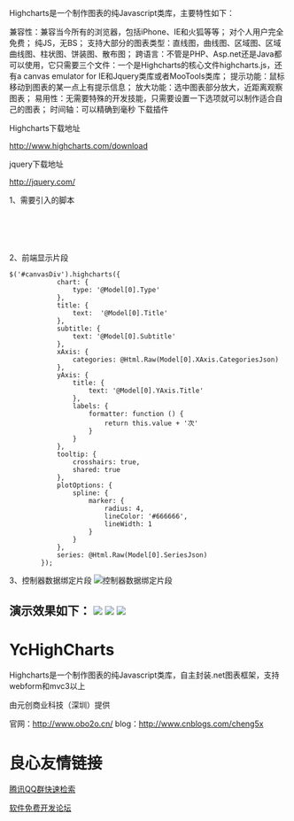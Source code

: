 Highcharts是一个制作图表的纯Javascript类库，主要特性如下：

兼容性：兼容当今所有的浏览器，包括iPhone、IE和火狐等等；
对个人用户完全免费；
纯JS，无BS；
支持大部分的图表类型：直线图，曲线图、区域图、区域曲线图、柱状图、饼装图、散布图；
跨语言：不管是PHP、Asp.net还是Java都可以使用，它只需要三个文件：一个是Highcharts的核心文件highcharts.js，还有a canvas emulator for IE和Jquery类库或者MooTools类库；
提示功能：鼠标移动到图表的某一点上有提示信息；
放大功能：选中图表部分放大，近距离观察图表；
易用性：无需要特殊的开发技能，只需要设置一下选项就可以制作适合自己的图表；
时间轴：可以精确到毫秒
下载插件

Highcharts下载地址

http://www.highcharts.com/download

jquery下载地址

http://jquery.com/

1、需要引入的脚本
```
  
  
  
  
```
2、前端显示片段
```
$('#canvasDiv').highcharts({
            chart: {
                type: '@Model[0].Type'
            },
            title: {
                text:  '@Model[0].Title'
            },
            subtitle: {
                text: '@Model[0].Subtitle'
            },
            xAxis: {
                categories: @Html.Raw(Model[0].XAxis.CategoriesJson)
            },
            yAxis: {
                title: {
                    text: '@Model[0].YAxis.Title'
                },
                labels: {
                    formatter: function () {
                        return this.value + '次'
                    }
                }
            },
            tooltip: {
                crosshairs: true,
                shared: true
            },
            plotOptions: {
                spline: {
                    marker: {
                        radius: 4,
                        lineColor: '#666666',
                        lineWidth: 1
                    }
                }
            },
            series: @Html.Raw(Model[0].SeriesJson)
        });
```
3、控制器数据绑定片段
![](http://git.oschina.net/uploads/images/2015/0811/110236_561a282c_91726.png "控制器数据绑定片段")

演示效果如下：
![](http://git.oschina.net/uploads/images/2015/0811/110438_328319a7_91726.png "")
![](http://git.oschina.net/uploads/images/2015/0811/110458_8807917e_91726.png "")
![](http://git.oschina.net/uploads/images/2015/0811/110511_45c03b46_91726.png "")
----------------------------------------------------------------------------------
# YcHighCharts
Highcharts是一个制作图表的纯Javascript类库，自主封装.net图表框架，支持webform和mvc3以上

由元创商业科技（深圳）提供

官网：http://www.obo2o.cn/
blog：http://www.cnblogs.com/cheng5x


 # 良心友情链接

[腾讯QQ群快速检索](http://u.720life.cn/s/8cf73f7c)

[软件免费开发论坛](http://u.720life.cn/s/bbb01dc0)
